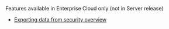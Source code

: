 Features available in Enterprise Cloud only (not in Server release)
- [Exporting data from security overview](https://docs.github.com/en/enterprise-cloud@latest/code-security/security-overview/exporting-data-from-security-overview)